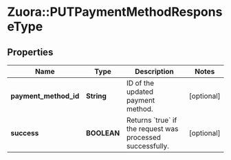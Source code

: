 # Zuora::PUTPaymentMethodResponseType

## Properties
Name | Type | Description | Notes
------------ | ------------- | ------------- | -------------
**payment_method_id** | **String** | ID of the updated payment method.  | [optional] 
**success** | **BOOLEAN** | Returns &#x60;true&#x60; if the request was processed successfully.  | [optional] 


